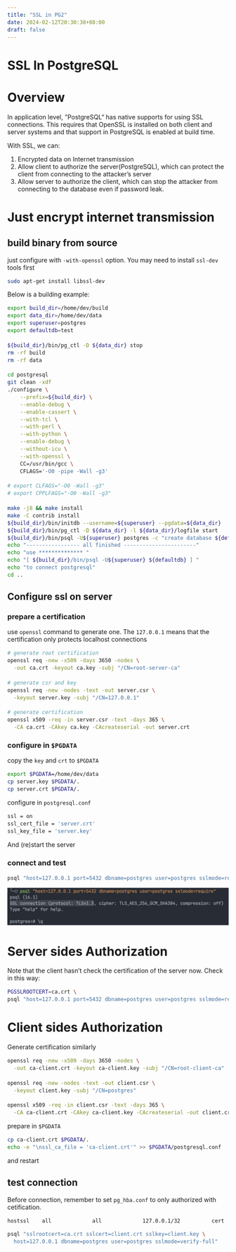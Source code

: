 ```yaml
---
title: "SSL in PG2"
date: 2024-02-12T20:30:38+08:00
draft: false
---
```


# SSL In PostgreSQL

# Overview

In application level, ”PostgreSQL“ has native supports for using SSL connections. This requires that OpenSSL is installed on both client and server systems and that support in PostgreSQL is enabled at build time.

With SSL, we can:

1. Encrypted data on Internet transmission
2. Allow client to authorize the server(PostgreSQL), which can protect the client from connecting to the attacker’s server
3. Allow server to authorize the client, which can stop the attacker from connecting to the database even if password leak.

# Just encrypt internet transmission

## build binary from source

just configure with `-with-openssl`  option.  You may need to install `ssl-dev` tools first

```bash
sudo apt-get install libssl-dev
```

Below is a building example:

```bash
export build_dir=/home/dev/build
export data_dir=/home/dev/data
export superuser=postgres
export defaultdb=test

${build_dir}/bin/pg_ctl -D ${data_dir} stop
rm -rf build
rm -rf data

cd postgresql
git clean -xdf
./configure \
    --prefix=${build_dir} \
    --enable-debug \
    --enable-cassert \
    --with-tcl \
    --with-perl \
    --with-python \
    --enable-debug \
    --without-icu \
    --with-openssl \
    CC=/usr/bin/gcc \
    CFLAGS='-O0 -pipe -Wall -g3'

# export CLFAGS="-O0 -Wall -g3"
# export CPPLFAGS="-O0 -Wall -g3"

make -j8 && make install
make -C contrib install
${build_dir}/bin/initdb --username=${superuser} --pgdata=${data_dir}
${build_dir}/bin/pg_ctl -D ${data_dir} -l ${data_dir}/logfile start
${build_dir}/bin/psql -U${superuser} postgres -c "create database ${defaultdb};"
echo "----------------- all finished -----------------------"
echo "use ************** "
echo "[ ${build_dir}/bin/psql -U${superuser} ${defaultdb} ] "
echo "to connect postgresql"
cd ..
```

## Configure ssl on server

### prepare a certification

use `openssl` command to generate one. The `127.0.0.1` means that the certification only protects localhost connections

```bash
# generate root certification
openssl req -new -x509 -days 3650 -nodes \
  -out ca.crt -keyout ca.key -subj "/CN=root-server-ca"

# generate csr and key
openssl req -new -nodes -text -out server.csr \
  -keyout server.key -subj "/CN=127.0.0.1"

# generate certification
openssl x509 -req -in server.csr -text -days 365 \
  -CA ca.crt -CAkey ca.key -CAcreateserial -out server.crt
```

### configure in `$PGDATA`

copy the `key` and `crt` to `$PGDATA`

```bash
export $PGDATA=/home/dev/data
cp server.key $PGDATA/.
cp server.crt $PGDATA/.
```

configure in `postgresql.conf`  

```bash
ssl = on
ssl_cert_file = 'server.crt'
ssl_key_file = 'server.key'
```

And (re)start the server

### connect and test

```bash
psql "host=127.0.0.1 port=5432 dbname=postgres user=postgres sslmode=require"
```

![Untitled](https://raw.githubusercontent.com/mobilephone724/blog_pictures/master/tls-connection.2024_02_12_1707741369.png)

# Server sides Authorization

Note that the client hasn’t check the certification of the server now. Check in this way:

```bash
PGSSLROOTCERT=ca.crt \
psql "host=127.0.0.1 port=5432 dbname=postgres user=postgres sslmode=require"
```

# Client sides Authorization

Generate certification similarly

```bash
openssl req -new -x509 -days 3650 -nodes \
  -out ca-client.crt -keyout ca-client.key -subj "/CN=root-client-ca"

openssl req -new -nodes -text -out client.csr \
  -keyout client.key -subj "/CN=postgres"

openssl x509 -req -in client.csr -text -days 365 \
  -CA ca-client.crt -CAkey ca-client.key -CAcreateserial -out client.crt
```

prepare in `$PGDATA`

```bash
cp ca-client.crt $PGDATA/.
echo -e "\nssl_ca_file = 'ca-client.crt'" >> $PGDATA/postgresql.conf
```

and restart

## test connection

Before connection, remember to set `pg_hba.conf` to only authorized with cetification.

```bash
hostssl    all             all             127.0.0.1/32          cert
```

```bash
psql "sslrootcert=ca.crt sslcert=client.crt sslkey=client.key \
  host=127.0.0.1 dbname=postgres user=postgres sslmode=verify-full"
```